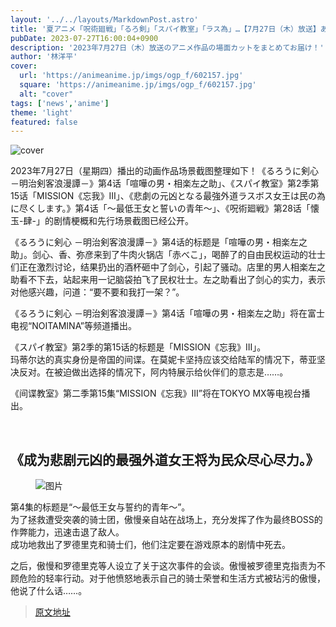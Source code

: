 ```yaml
---
layout: '../../layouts/MarkdownPost.astro'
title: '夏アニメ「呪術廻戦」「るろ剣」「スパイ教室」「ラス為」…【7月27日（木）放送】あらすじ・先行場面カット'
pubDate: 2023-07-27T16:00:04+0900
description: '2023年7月27日（木）放送のアニメ作品の場面カットをまとめてお届け！'
author: '林洋平'
cover:
  url: 'https://animeanime.jp/imgs/ogp_f/602157.jpg'
  square: 'https://animeanime.jp/imgs/ogp_f/602157.jpg'
  alt: "cover"
tags: ['news','anime']
theme: 'light'
featured: false
---
```

![cover](https://animeanime.jp/imgs/ogp_f/602157.jpg)

2023年7月27日（星期四）播出的动画作品场景截图整理如下！《るろうに剣心 －明治剣客浪漫譚－》第4话「喧嘩の男・相楽左之助」、《スパイ教室》第2季第15话「MISSION《忘我》III」、《悲劇の元凶となる最強外道ラスボス女王は民の為に尽くします。》第4话「～最低王女と誓いの青年～」、《呪術廻戦》第28话「懐玉-肆-」的剧情梗概和先行场景截图已经公开。

《るろうに剣心 －明治剣客浪漫譚－》第4话的标题是「喧嘩の男・相楽左之助」。剑心、香、弥彦来到了牛肉火锅店「赤べこ」，喝醉了的自由民权运动的壮士们正在激烈讨论，结果扔出的酒杯砸中了剑心，引起了骚动。店里的男人相楽左之助看不下去，站起来用一记脑袋拍飞了民权壮士。左之助看出了剑心的实力，表示对他感兴趣，问道：“要不要和我打一架？”。

《るろうに剣心 －明治剣客浪漫譚－》第4话「喧嘩の男・相楽左之助」将在富士电视“NOITAMINA”等频道播出。

《スパイ教室》第2季的第15话的标题是「MISSION《忘我》III」。
<br>玛蒂尔达的真实身份是帝国的间谍。在莫妮卡坚持应该交给陆军的情况下，蒂亚坚决反对。在被迫做出选择的情况下，阿内特展示给伙伴们的意志是……。</p><p>《间谍教室》第二季第15集“MISSION《忘我》III”将在TOKYO MX等电视台播出。</p><br><h2 id="">《成为悲剧元凶的最强外道女王将为民众尽心尽力。》</h2><figure class="ctms-editor-image">![图片](https://animeanime.jp/imgs/zoom/602148.jpg)</figure><p>第4集的标题是“～最低王女与誓约的青年～”。<br>为了拯救遭受突袭的骑士团，傲慢亲自站在战场上，充分发挥了作为最终BOSS的作弊能力，迅速击退了敌人。<br>成功地救出了罗德里克和骑士们，他们注定要在游戏原本的剧情中死去。</p><p>之后，傲慢和罗德里克等人设立了关于这次事件的会谈。傲慢被罗德里克指责为不顾危险的轻率行动。对于他愤怒地表示自己的骑士荣誉和生活方式被玷污的傲慢，他说了什么话……。

>[原文地址](https://animeanime.jp/article/2023/07/27/78857.html)  